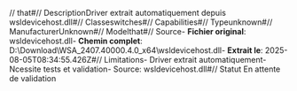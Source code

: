 // that#// DescriptionDriver extrait automatiquement depuis wsldevicehost.dll#// Classeswitches#// Capabilities#// Typeunknown#// ManufacturerUnknown#// Modelthat#// Source- **Fichier original**: wsldevicehost.dll- **Chemin complet**: D:\Download\WSA_2407.40000.4.0_x64\wsldevicehost.dll- **Extrait le**: 2025-08-05T08:34:55.426Z#// Limitations- Driver extrait automatiquement- Ncessite tests et validation- Source: wsldevicehost.dll#// Statut En attente de validation